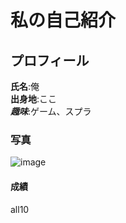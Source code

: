 # 私の自己紹介

## プロフィール
**氏名**:俺  
**出身地**:ここ  
***趣味***:ゲーム、スプラ
### 写真
![image](https://user-images.githubusercontent.com/131368835/234475548-04dc37e8-272d-4409-893d-0b1696e04eb6.png)
#### 成績  
all10
